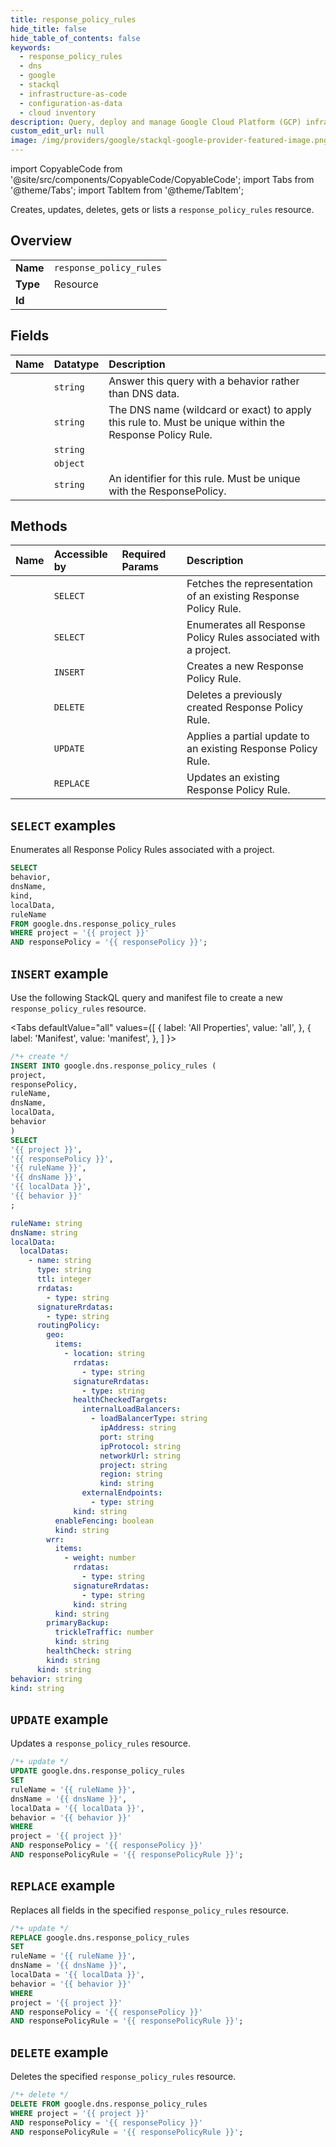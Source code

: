 ```yaml
---
title: response_policy_rules
hide_title: false
hide_table_of_contents: false
keywords:
  - response_policy_rules
  - dns
  - google
  - stackql
  - infrastructure-as-code
  - configuration-as-data
  - cloud inventory
description: Query, deploy and manage Google Cloud Platform (GCP) infrastructure and resources using SQL
custom_edit_url: null
image: /img/providers/google/stackql-google-provider-featured-image.png
---
```


import CopyableCode from '@site/src/components/CopyableCode/CopyableCode';
import Tabs from '@theme/Tabs';
import TabItem from '@theme/TabItem';

Creates, updates, deletes, gets or lists a <code>response_policy_rules</code> resource.

## Overview
<table><tbody>
<tr><td><b>Name</b></td><td><code>response_policy_rules</code></td></tr>
<tr><td><b>Type</b></td><td>Resource</td></tr>
<tr><td><b>Id</b></td><td><CopyableCode code="google.dns.response_policy_rules" /></td></tr>
</tbody></table>

## Fields
| Name | Datatype | Description |
|:-----|:---------|:------------|
| <CopyableCode code="behavior" /> | `string` | Answer this query with a behavior rather than DNS data. |
| <CopyableCode code="dnsName" /> | `string` | The DNS name (wildcard or exact) to apply this rule to. Must be unique within the Response Policy Rule. |
| <CopyableCode code="kind" /> | `string` |  |
| <CopyableCode code="localData" /> | `object` |  |
| <CopyableCode code="ruleName" /> | `string` | An identifier for this rule. Must be unique with the ResponsePolicy. |

## Methods
| Name | Accessible by | Required Params | Description |
|:-----|:--------------|:----------------|:------------|
| <CopyableCode code="get" /> | `SELECT` | <CopyableCode code="project, responsePolicy, responsePolicyRule" /> | Fetches the representation of an existing Response Policy Rule. |
| <CopyableCode code="list" /> | `SELECT` | <CopyableCode code="project, responsePolicy" /> | Enumerates all Response Policy Rules associated with a project. |
| <CopyableCode code="create" /> | `INSERT` | <CopyableCode code="project, responsePolicy" /> | Creates a new Response Policy Rule. |
| <CopyableCode code="delete" /> | `DELETE` | <CopyableCode code="project, responsePolicy, responsePolicyRule" /> | Deletes a previously created Response Policy Rule. |
| <CopyableCode code="patch" /> | `UPDATE` | <CopyableCode code="project, responsePolicy, responsePolicyRule" /> | Applies a partial update to an existing Response Policy Rule. |
| <CopyableCode code="update" /> | `REPLACE` | <CopyableCode code="project, responsePolicy, responsePolicyRule" /> | Updates an existing Response Policy Rule. |

## `SELECT` examples

Enumerates all Response Policy Rules associated with a project.

```sql
SELECT
behavior,
dnsName,
kind,
localData,
ruleName
FROM google.dns.response_policy_rules
WHERE project = '{{ project }}'
AND responsePolicy = '{{ responsePolicy }}'; 
```

## `INSERT` example

Use the following StackQL query and manifest file to create a new <code>response_policy_rules</code> resource.

<Tabs
    defaultValue="all"
    values={[
        { label: 'All Properties', value: 'all', },
        { label: 'Manifest', value: 'manifest', },
    ]
}>
<TabItem value="all">

```sql
/*+ create */
INSERT INTO google.dns.response_policy_rules (
project,
responsePolicy,
ruleName,
dnsName,
localData,
behavior
)
SELECT 
'{{ project }}',
'{{ responsePolicy }}',
'{{ ruleName }}',
'{{ dnsName }}',
'{{ localData }}',
'{{ behavior }}'
;
```
</TabItem>
<TabItem value="manifest">

```yaml
ruleName: string
dnsName: string
localData:
  localDatas:
    - name: string
      type: string
      ttl: integer
      rrdatas:
        - type: string
      signatureRrdatas:
        - type: string
      routingPolicy:
        geo:
          items:
            - location: string
              rrdatas:
                - type: string
              signatureRrdatas:
                - type: string
              healthCheckedTargets:
                internalLoadBalancers:
                  - loadBalancerType: string
                    ipAddress: string
                    port: string
                    ipProtocol: string
                    networkUrl: string
                    project: string
                    region: string
                    kind: string
                externalEndpoints:
                  - type: string
              kind: string
          enableFencing: boolean
          kind: string
        wrr:
          items:
            - weight: number
              rrdatas:
                - type: string
              signatureRrdatas:
                - type: string
              kind: string
          kind: string
        primaryBackup:
          trickleTraffic: number
          kind: string
        healthCheck: string
        kind: string
      kind: string
behavior: string
kind: string

```
</TabItem>
</Tabs>

## `UPDATE` example

Updates a <code>response_policy_rules</code> resource.

```sql
/*+ update */
UPDATE google.dns.response_policy_rules
SET 
ruleName = '{{ ruleName }}',
dnsName = '{{ dnsName }}',
localData = '{{ localData }}',
behavior = '{{ behavior }}'
WHERE 
project = '{{ project }}'
AND responsePolicy = '{{ responsePolicy }}'
AND responsePolicyRule = '{{ responsePolicyRule }}';
```

## `REPLACE` example

Replaces all fields in the specified <code>response_policy_rules</code> resource.

```sql
/*+ update */
REPLACE google.dns.response_policy_rules
SET 
ruleName = '{{ ruleName }}',
dnsName = '{{ dnsName }}',
localData = '{{ localData }}',
behavior = '{{ behavior }}'
WHERE 
project = '{{ project }}'
AND responsePolicy = '{{ responsePolicy }}'
AND responsePolicyRule = '{{ responsePolicyRule }}';
```

## `DELETE` example

Deletes the specified <code>response_policy_rules</code> resource.

```sql
/*+ delete */
DELETE FROM google.dns.response_policy_rules
WHERE project = '{{ project }}'
AND responsePolicy = '{{ responsePolicy }}'
AND responsePolicyRule = '{{ responsePolicyRule }}';
```
